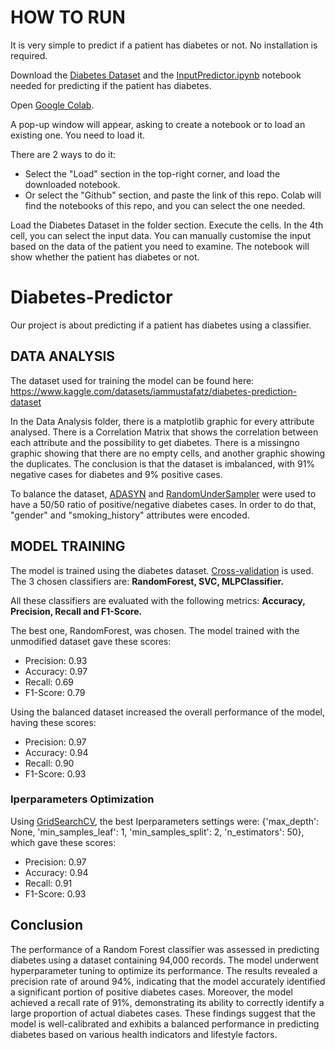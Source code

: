 # HOW TO RUN
It is very simple to predict if a patient has diabetes or not. No installation is required.

Download the [Diabetes Dataset](https://github.com/GiovanniBorrelli/Diabetes-Classifier/blob/main/Input%20Predictor/DiabetesDataset.xlsx) and the [InputPredictor.ipynb](https://github.com/GiovanniBorrelli/Diabetes-Classifier/blob/main/Input%20Predictor/InputPredictor.ipynb) notebook needed for predicting if the patient has diabetes.

Open [Google Colab](https://colab.research.google.com/).

A pop-up window will appear, asking to create a notebook or to load an existing one. You need to load it.

There are 2 ways to do it:
- Select the "Load" section in the top-right corner, and load the downloaded notebook.
- Or select the "Github" section, and paste the link of this repo. Colab will find the notebooks of this repo, and you can select the one needed.

Load the Diabetes Dataset in the folder section. Execute the cells. In the 4th cell, you can select the input data. You can manually customise the input based on the data of the patient you need to examine. The notebook will show whether the patient has diabetes or not.


# Diabetes-Predictor
Our project is about predicting if a patient has diabetes using a classifier.

## DATA ANALYSIS
The dataset used for training the model can be found here:
https://www.kaggle.com/datasets/iammustafatz/diabetes-prediction-dataset

In the Data Analysis folder, there is a matplotlib graphic for every attribute analysed.
There is a Correlation Matrix that shows the correlation between each attribute and the possibility to get diabetes.
There is a missingno graphic showing that there are no empty cells, and another graphic showing the duplicates.
The conclusion is that the dataset is imbalanced, with 91% negative cases for diabetes and 9% positive cases.

To balance the dataset, [ADASYN](https://imbalanced-learn.org/dev/references/generated/imblearn.over_sampling.ADASYN.html) and [RandomUnderSampler](https://imbalanced-learn.org/dev/references/generated/imblearn.under_sampling.RandomUnderSampler.html) were used to have a 50/50 ratio of positive/negative diabetes cases.
In order to do that, "gender" and "smoking_history" attributes were encoded.

## MODEL TRAINING
The model is trained using the diabetes dataset.
[Cross-validation](https://scikit-learn.org/stable/modules/cross_validation.html) is used.
The 3 chosen classifiers are: <strong>RandomForest, SVC, MLPClassifier.</strong>

All these classifiers are evaluated with the following metrics: <strong>Accuracy, Precision, Recall and F1-Score.</strong>

The best one, RandomForest, was chosen.
The model trained with the unmodified dataset gave these scores:
- Precision: 0.93
- Accuracy: 0.97
- Recall: 0.69
- F1-Score: 0.79

Using the balanced dataset increased the overall performance of the model, having these scores:
- Precision: 0.97
- Accuracy: 0.94
- Recall: 0.90
- F1-Score: 0.93

### Iperparameters Optimization
Using [GridSearchCV](https://scikit-learn.org/stable/modules/generated/sklearn.model_selection.GridSearchCV.html), the best Iperparameters settings were:
{'max_depth': None, 'min_samples_leaf': 1, 'min_samples_split': 2, 'n_estimators': 50},
which gave these scores:
- Precision: 0.97
- Accuracy: 0.94
- Recall: 0.91
- F1-Score: 0.93

## Conclusion
The performance of a Random Forest classifier was assessed in predicting diabetes using a dataset containing 94,000 records. 
The model underwent hyperparameter tuning to optimize its performance. 
The results revealed a precision rate of around 94%, indicating that the model accurately identified a significant portion of positive diabetes cases. 
Moreover, the model achieved a recall rate of 91%, demonstrating its ability to correctly identify a large proportion of actual diabetes cases. 
These findings suggest that the model is well-calibrated and exhibits a balanced performance in predicting diabetes based on various health indicators and lifestyle factors.
